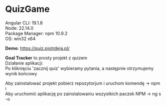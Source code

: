 # QuizGame

Angular CLI: 19.1.8<br />
Node: 22.14.0<br />
Package Manager: npm 10.9.2<br />
OS: win32 x64<br />

**Demo**: https://quiz.piotrdeja.pl/

**Goal Tracker** to prosty projekt z quizem <br />
Działanie aplikacji:<br />
Po kliknięciu 'zacznij quiz' wybieramy pytania, a następnie otrzymujemy wynik końcowy

Aby zainstalować projekt pobierz repozytorjum i uruchom komendę -> npm i<br />
Aby uruchomić aplikację po zainstalowaniu wszystkich paczek NPM -> ng s -o

